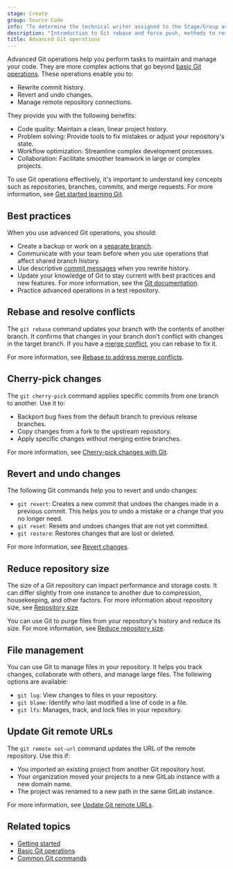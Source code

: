 ```yaml
---
stage: Create
group: Source Code
info: "To determine the technical writer assigned to the Stage/Group associated with this page, see https://handbook.gitlab.com/handbook/product/ux/technical-writing/#assignments"
description: "Introduction to Git rebase and force push, methods to resolve merge conflicts through the command line."
title: Advanced Git operations
---
```


Advanced Git operations help you perform tasks to maintain and manage your code.
They are more complex actions that go beyond [basic Git operations](basics.md).
These operations enable you to:

- Rewrite commit history.
- Revert and undo changes.
- Manage remote repository connections.

They provide you with the following benefits:

- Code quality: Maintain a clean, linear project history.
- Problem solving: Provide tools to fix mistakes or adjust your repository's state.
- Workflow optimization: Streamline complex development processes.
- Collaboration: Facilitate smoother teamwork in large or complex projects.

To use Git operations effectively, it's important to understand key concepts such as
repositories, branches, commits, and merge requests.
For more information, see [Get started learning Git](get_started.md).

## Best practices

When you use advanced Git operations, you should:

- Create a backup or work on a [separate branch](branch.md).
- Communicate with your team before when you use operations that affect shared branch history.
- Use descriptive [commit messages](../../tutorials/update_commit_messages/_index.md)
  when you rewrite history.
- Update your knowledge of Git to stay current with best practices and new features.
  For more information, see the [Git documentation](https://git-scm.com/docs).
- Practice advanced operations in a test repository.

## Rebase and resolve conflicts

The `git rebase` command updates your branch with the contents of another branch.
It confirms that changes in your branch don't conflict with changes in the target branch.
If you have a [merge conflict](../../user/project/merge_requests/conflicts.md),
you can rebase to fix it.

For more information, see [Rebase to address merge conflicts](git_rebase.md).

## Cherry-pick changes

The `git cherry-pick` command applies specific commits from one branch to another.
Use it to:

- Backport bug fixes from the default branch to previous release branches.
- Copy changes from a fork to the upstream repository.
- Apply specific changes without merging entire branches.

For more information, see [Cherry-pick changes with Git](cherry_pick.md).

## Revert and undo changes

The following Git commands help you to revert and undo changes:

- `git revert`: Creates a new commit that undoes the changes made in a previous commit.
  This helps you to undo a mistake or a change that you no longer need.
- `git reset`: Resets and undoes changes that are not yet committed.
- `git restore`: Restores changes that are lost or deleted.

For more information, see [Revert changes](undo.md).

## Reduce repository size

The size of a Git repository can impact performance and storage costs.
It can differ slightly from one instance to another due to compression, housekeeping, and other factors.
For more information about repository size, see [Repository size](../../user/project/repository/repository_size.md)

You can use Git to purge files from your repository's history and reduce its size. For more information, see [Reduce repository size](repository.md).

## File management

You can use Git to manage files in your repository. It helps you track changes, collaborate with others, and manage large files. The following options are available:

- `git log`: View changes to files in your repository.
- `git blame`: Identify who last modified a line of code in a file.
- `git lfs`: Manages, track, and lock files in your repository.

<!-- Include when the relevant MR is merged.

For more information, see [File management](file_management.md).

-->

## Update Git remote URLs

The `git remote set-url` command updates the URL of the remote repository.
Use this if:

- You imported an existing project from another Git repository host.
- Your organization moved your projects to a new GitLab instance with a new domain name.
- The project was renamed to a new path in the same GitLab instance.

For more information, see [Update Git remote URLs](../../tutorials/update_git_remote_url/_index.md).

## Related topics

- [Getting started](get_started.md)
- [Basic Git operations](basics.md)
- [Common Git commands](commands.md)
